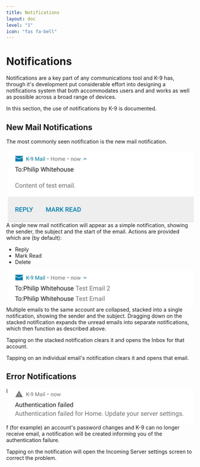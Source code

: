 ```yaml
---
title: Notifications 
layout: doc
level: "1"
icon: "fas fa-bell"
---
```


# Notifications

Notifications are a key part of any communications tool and K-9 has, through it's development put considerable effort into designing a notifications system that both accommodates users and and works as well as possible across a broad range of devices.

In this section, the use of notifications by K-9 is documented.

## New Mail Notifications

The most commonly seen notification is the new mail notification.

<img src="/assets/img/documentation/single_email_notification.png" align="right" alt="Single email" width="500" />

A single new mail notification will appear as a simple notification, showing the sender, the subject and the start of the email. Actions are provided which are (by default):

* Reply
* Mark Read
* Delete

<div style="clear:both" />
<img src="/assets/img/documentation/collapsed_email_notification.png" align="right" alt="Stacked notification" width="500" />

Multiple emails to the same account are collapsed, stacked into a single notification, showing the sender and the subject. Dragging down on the stacked notification expands the unread emails into separate notifications, which then function as described above.

Tapping on the stacked notification clears it and opens the Inbox for that account.

Tapping on an individual email's notification clears it and opens that email.

## Error Notifications

<img src="/assets/img/documentation/auth_failed_notification.png" align="right" alt="Authentication failure" width="500" />

If (for example) an account's password changes and K-9 can no longer receive email, a notification will be created informing you of the authentication failure.

Tapping on the notification will open the Incoming Server settings screen to correct the problem.
